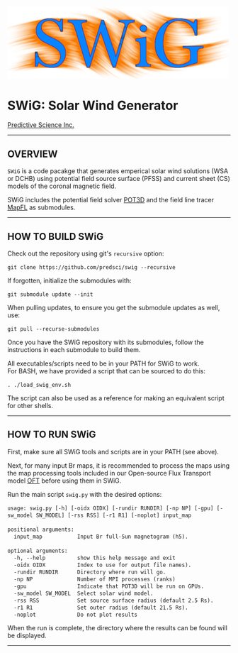 <img width=500 src="swig_logo.png" alt="SwiG" />  
  
# SWiG: Solar Wind Generator  

[Predictive Science Inc.](https://www.predsci.com)  
 
--------------------------------  
  
## OVERVIEW  
`SWiG` is a code pacakge that generates emperical solar wind solutions (WSA or DCHB) using potential field source surface (PFSS) and current sheet (CS) models of the coronal magnetic field.
  
SWiG includes the potential field solver [POT3D](https;//github.com/predsci/pot3d) and the field line tracer [MapFL](https;//github.com/predsci/mapfl) as submodules.
  
--------------------------------  
  

## HOW TO BUILD SWiG  

Check out the repository using git's `recursive` option:  

```
git clone https://github.com/predsci/swig --recursive
```
If forgotten, initialize the submodules with:  
```
git submodule update --init
```
When pulling updates, to ensure you get the submodule updates as well, use:  
```
git pull --recurse-submodules
```
  
Once you have the SWiG repository with its submodules, follow the instructions in each submodule to build them.  
  
All executables/scripts need to be in your PATH for SWiG to work.  
For BASH, we have provided a script that can be sourced to do this:
```
. ./load_swig_env.sh
```
The script can also be used as a reference for making an equivalent script for other shells.
  
--------------------------------  
  

## HOW TO RUN SWiG  
  
First, make sure all SWiG tools and scripts are in your PATH (see above).  
  
Next, for many input Br maps, it is recommended to process the maps using the map processing tools included in our Open-source Flux Transport model [OFT](https;//github.com/predsci/oft) before using them in SWiG.  
  
Run the main script `swig.py` with the desired options:  
```
usage: swig.py [-h] [-oidx OIDX] [-rundir RUNDIR] [-np NP] [-gpu] [-sw_model SW_MODEL] [-rss RSS] [-r1 R1] [-noplot] input_map

positional arguments:
  input_map           Input Br full-Sun magnetogram (h5).

optional arguments:
  -h, --help          show this help message and exit
  -oidx OIDX          Index to use for output file names).
  -rundir RUNDIR      Directory where run will go.
  -np NP              Number of MPI processes (ranks)
  -gpu                Indicate that POT3D will be run on GPUs.
  -sw_model SW_MODEL  Select solar wind model.
  -rss RSS            Set source surface radius (default 2.5 Rs).
  -r1 R1              Set outer radius (default 21.5 Rs).
  -noplot             Do not plot results
```  
When the run is complete, the directory where the results can be found will be displayed.  

--------------------------------  
 
